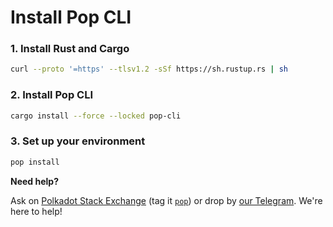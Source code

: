 # Install Pop CLI

### 1. Install Rust and Cargo

```bash
curl --proto '=https' --tlsv1.2 -sSf https://sh.rustup.rs | sh
```

### 2. Install Pop CLI

```bash
cargo install --force --locked pop-cli
```

### 3. Set up your environment

```bash
pop install
```

**Need help?**

Ask on [Polkadot Stack Exchange](https://polkadot.stackexchange.com/) (tag it [`pop`](https://substrate.stackexchange.com/tags/pop/info)) or drop by [our Telegram](https://t.me/onpopio). We're here to help!
